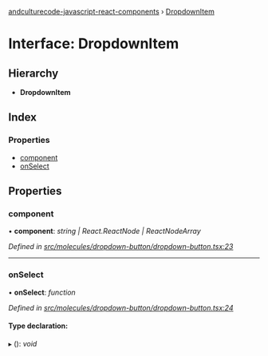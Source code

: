 [andculturecode-javascript-react-components](../README.md) › [DropdownItem](dropdownitem.md)

# Interface: DropdownItem

## Hierarchy

* **DropdownItem**

## Index

### Properties

* [component](dropdownitem.md#component)
* [onSelect](dropdownitem.md#onselect)

## Properties

###  component

• **component**: *string | React.ReactNode | ReactNodeArray*

*Defined in [src/molecules/dropdown-button/dropdown-button.tsx:23](https://github.com/AndcultureCode/AndcultureCode.JavaScript.React.Components/blob/09a736c/src/molecules/dropdown-button/dropdown-button.tsx#L23)*

___

###  onSelect

• **onSelect**: *function*

*Defined in [src/molecules/dropdown-button/dropdown-button.tsx:24](https://github.com/AndcultureCode/AndcultureCode.JavaScript.React.Components/blob/09a736c/src/molecules/dropdown-button/dropdown-button.tsx#L24)*

#### Type declaration:

▸ (): *void*
